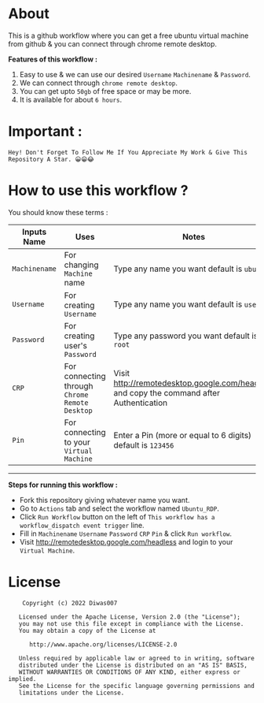 # About
This is a github workflow where you can get a free ubuntu virtual machine from github & you can connect through chrome remote desktop.

**Features of this workflow :**
1. Easy to use & we can use our desired `Username` `Machinename` & `Password`.
2. We can connect through `chrome remote desktop`.
3. You can get upto `50gb` of free space or may be more.
4. It is available for about `6 hours`.

# Important :

`Hey! Don't Forget To Follow Me If You Appreciate My Work & Give This Repository A Star. 😀😁😂`

# How to use this workflow ?

You should know these terms :

Inputs Name | Uses | Notes
----- | ----- | -----
`Machinename` | For changing `Machine` name | Type any name you want default is `ubuntu`
`Username` | For creating `Username` | Type any name you want default is `user`
`Password` | For creating user's  `Password` | Type any password you want default is `root`
`CRP` | For connecting through `Chrome Remote Desktop` | Visit http://remotedesktop.google.com/headless and copy the command after Authentication
`Pin` | For connecting to your `Virtual Machine` | Enter a Pin (more or equal to 6 digits) default is `123456`
***

**Steps for running this workflow :**

* Fork this repository giving whatever name you want.
* Go to `Actions` tab and select the workflow named `Ubuntu_RDP`.
* Click `Run Workflow` button on the left of `This workflow has a workflow_dispatch event trigger` line.
* Fill in `Machinename` `Username` `Password` `CRP` `Pin` & click `Run workflow`.
* Visit http://remotedesktop.google.com/headless and login to your `Virtual Machine`.

# License

        Copyright (c) 2022 Diwas007

       Licensed under the Apache License, Version 2.0 (the "License");
       you may not use this file except in compliance with the License.
       You may obtain a copy of the License at

          http://www.apache.org/licenses/LICENSE-2.0

       Unless required by applicable law or agreed to in writing, software
       distributed under the License is distributed on an "AS IS" BASIS,
       WITHOUT WARRANTIES OR CONDITIONS OF ANY KIND, either express or implied.
       See the License for the specific language governing permissions and
       limitations under the License.
